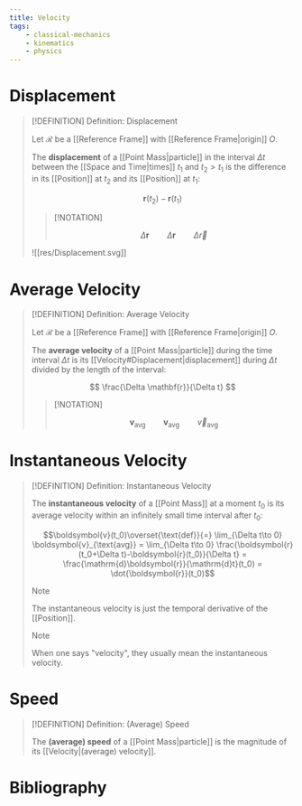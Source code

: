 ```yaml
---
title: Velocity
tags:
    - classical-mechanics
    - kinematics
    - physics
---
```


# Displacement

>[!DEFINITION] Definition: Displacement
>
>Let $\mathcal{R}$ be a [[Reference Frame]] with [[Reference Frame|origin]] $O$.
>
>The **displacement** of a [[Point Mass|particle]] in the interval $\Delta t$ between the [[Space and Time|times]] $t_1$ and $t_2 \gt t_1$ is the difference in its [[Position]] at $t_2$ and its [[Position]] at $t_1$:
>
>$$
>\mathbf{r}(t_2) - \mathbf{r}(t_1)
>$$
>
>>[!NOTATION]
>>
>>$$
>>\Delta \mathbf{r} \qquad \Delta \boldsymbol{r} \qquad \Delta \vec{r}
>>$$
>
>![[res/Displacement.svg]]
>

# Average Velocity

>[!DEFINITION] Definition: Average Velocity
>
>Let $\mathcal{R}$ be a [[Reference Frame]] with [[Reference Frame|origin]] $O$.
>
>The **average velocity** of a [[Point Mass|particle]] during the time interval $\Delta t$ is its [[Velocity#Displacement|displacement]] during $\Delta t$ divided by the length of the interval:
>
>$$
>\frac{\Delta \mathbf{r}}{\Delta t}
>$$
>
>>[!NOTATION]
>>
>>$$
>>\mathbf{v}_{\text{avg}} \qquad \boldsymbol{v}_{\text{avg}} \qquad \vec{v}_{\text{avg}}
>>$$
>>
>

# Instantaneous Velocity

>[!DEFINITION] Definition: Instantaneous Velocity
>
>The **instantaneous velocity** of a [[Point Mass]] at a moment $t_0$ is its average velocity within an infinitely small time interval after $t_0$:
>
>$$\boldsymbol{v}(t_0)\overset{\text{def}}{=} \lim_{\Delta t\to 0} \boldsymbol{v}_{\text{avg}} = \lim_{\Delta t\to 0} \frac{\boldsymbol{r}(t_0+\Delta t)-\boldsymbol{r}(t_0)}{\Delta t} = \frac{\mathrm{d}\boldsymbol{r}}{\mathrm{d}t}(t_0) = \dot{\boldsymbol{r}}(t_0)$$
>
>>[!NOTE]
>>
>>The instantaneous velocity is just the temporal derivative of the [[Position]].
>>
>
>>[!NOTE]
>>
>>When one says "velocity", they usually mean the instantaneous velocity.
>>
>

# Speed

>[!DEFINITION] Definition: (Average) Speed
>
>The **(average) speed** of a [[Point Mass|particle]] is the magnitude of its [[Velocity|(average) velocity]].
>

# Bibliography
